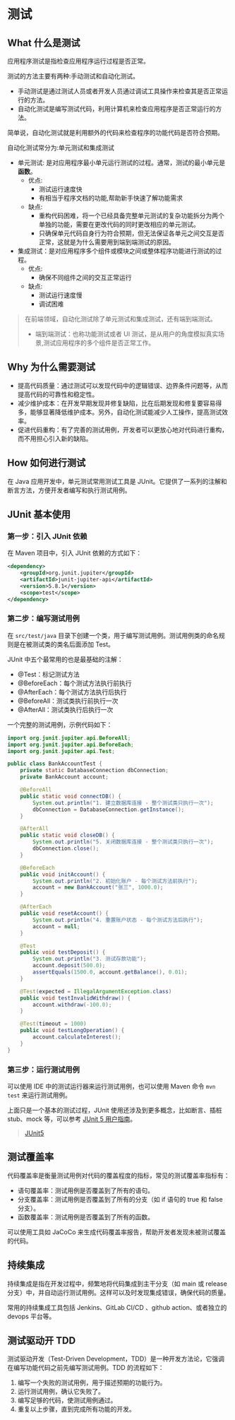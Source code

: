 # 测试

## What 什么是测试

应用程序测试是指检查应用程序运行过程是否正常。

测试的方法主要有两种:手动测试和自动化测试。

- 手动测试是通过测试人员或者开发人员通过调试工具操作来检查其是否正常运行的方法。
- 自动化测试是编写测试代码，利用计算机来检查应用程序是否正常运行的方法。

简单说，自动化测试就是利用额外的代码来检查程序的功能代码是否符合预期。

自动化测试常分为:单元测试和集成测试

- 单元测试: 是对应用程序最小单元运行测试的过程。通常，测试的最小单元是**函数**。
  - 优点:
    - 测试运行速度快
    - 有相当于程序文档的功能,帮助新手快速了解功能需求
  - 缺点:
    - 重构代码困难，将一个已经具备完整单元测试的复杂功能拆分为两个单独的功能，需要在更改代码的同时更改相应的单元测试。
    - 只确保单元代码自身行为符合预期，但无法保证各单元之间交互是否正常，这就是为什么需要用到端到端测试的原因。
- 集成测试：是对应用程序多个组件或模块之间或整体程序功能进行测试的过程。
  - 优点:
    - 确保不同组件之间的交互正常运行
  - 缺点:
    - 测试运行速度慢
    - 调试困难

> 在前端领域，自动化测试除了单元测试和集成测试，还有端到端测试。
>
> - 端到端测试：也称功能测试或者 UI 测试，是从用户的角度模拟真实场景,测试应用程序的多个组件是否正常工作。

## Why 为什么需要测试

- 提高代码质量：通过测试可以发现代码中的逻辑错误、边界条件问题等，从而提高代码的可靠性和稳定性。
- 减少维护成本：在开发早期发现并修复缺陷，比在后期发现和修复要容易得多，能够显著降低维护成本。另外，自动化测试能减少人工操作，提高测试效率。
- 促进代码重构：有了完善的测试用例，开发者可以更放心地对代码进行重构，而不用担心引入新的缺陷。

## How 如何进行测试

在 Java 应用开发中，单元测试常用测试工具是 JUnit。它提供了一系列的注解和断言方法，方便开发者编写和执行测试用例。

## JUnit 基本使用

### 第一步：引入 JUnit 依赖

在 Maven 项目中，引入 JUnit 依赖的方式如下：

```xml
<dependency>
    <groupId>org.junit.jupiter</groupId>
    <artifactId>junit-jupiter-api</artifactId>
    <version>5.8.1</version>
    <scope>test</scope>
</dependency>
```

### 第二步：编写测试用例

在 `src/test/java` 目录下创建一个类，用于编写测试用例。测试用例类的命名规则是在被测试类的类名后面添加 Test。

JUnit 中五个最常用的也是最基础的注解：

- @Test：标记测试方法
- @BeforeEach：每个测试方法执行前执行
- @AfterEach：每个测试方法执行后执行
- @BeforeAll：测试类执行前执行一次
- @AfterAll：测试类执行后执行一次

一个完整的测试用例，示例代码如下：

```java
import org.junit.jupiter.api.BeforeAll;
import org.junit.jupiter.api.BeforeEach;
import org.junit.jupiter.api.Test;

public class BankAccountTest {
    private static DatabaseConnection dbConnection;
    private BankAccount account;

    @BeforeAll
    public static void connectDB() {
        System.out.println("1. 建立数据库连接 - 整个测试类只执行一次");
        dbConnection = DatabaseConnection.getInstance();
    }

    @AfterAll
    public static void closeDB() {
        System.out.println("5. 关闭数据库连接 - 整个测试类只执行一次");
        dbConnection.close();
    }

    @BeforeEach
    public void initAccount() {
        System.out.println("2. 初始化账户 - 每个测试方法前执行");
        account = new BankAccount("张三", 1000.0);
    }

    @AfterEach
    public void resetAccount() {
        System.out.println("4. 重置账户状态 - 每个测试方法后执行");
        account = null;
    }

    @Test
    public void testDeposit() {
        System.out.println("3. 测试存款功能");
        account.deposit(500.0);
        assertEquals(1500.0, account.getBalance(), 0.01);
    }

    @Test(expected = IllegalArgumentException.class)
    public void testInvalidWithdraw() {
        account.withdraw(-100.0);
    }

    @Test(timeout = 1000)
    public void testLongOperation() {
        account.calculateInterest();
    }
}
```

### 第三步：运行测试用例

可以使用 IDE 中的测试运行器来运行测试用例，也可以使用 Maven 命令 `mvn test` 来运行测试用例。

上面只是一个基本的测试过程，JUnit 使用还涉及到更多概念，比如断言、插桩 stub、mock 等，可以参考 [JUnit 5 用户指南](https://junit.java.net.cn/junit5/docs/current/user-guide/#extensions)。

> [JUnit5](https://junit.java.net.cn/junit5/)

## 测试覆盖率

代码覆盖率是衡量测试用例对代码的覆盖程度的指标，常见的测试覆盖率指标有：

- 语句覆盖率：测试用例是否覆盖到了所有的语句。
- 分支覆盖率：测试用例是否覆盖到了所有的分支（如 if 语句的 true 和 false 分支）。
- 函数覆盖率：测试用例是否覆盖到了所有的函数。

可以使用工具如 JaCoCo 来生成代码覆盖率报告，帮助开发者发现未被测试覆盖的代码。

## 持续集成

持续集成是指在开发过程中，频繁地将代码集成到主干分支（如 main 或 release 分支）中，并自动运行测试用例。这样可以及时发现集成错误，确保代码的质量。

常用的持续集成工具包括 Jenkins、GitLab CI/CD 、github action、或者独立的 devops 平台等。

## 测试驱动开 TDD

测试驱动开发（Test-Driven Development，TDD）是一种开发方法论，它强调在编写功能代码之前先编写测试用例。TDD 的流程如下：

1. 编写一个失败的测试用例，用于描述预期的功能行为。
2. 运行测试用例，确认它失败了。
3. 编写足够的代码，使测试用例通过。
4. 重复以上步骤，直到完成所有功能的开发。
